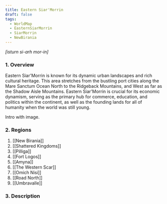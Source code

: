 ```yaml
---
title: Eastern Siar'Morrin
draft: false
tags:
  - WorldMap
  - EasternSiarMorrin
  - SiarMorrin
  - NewBirania
---
```

*[isturn si-arh mor-in]*

### 1. **Overview**

Eastern Siar'Morrin is known for its dynamic urban landscapes and rich cultural heritage. This area stretches from the bustling port cities along the Mare Sanctum Ocean North to the Ridgeback Mountains, and West as far as the Shadow Aisle Mountains. Eastern Siar'Morrin is crucial for its economic dynamism, serving as the primary hub for commerce, education, and politics within the continent, as well as the founding lands for all of humanity when the world was still young. 

Intro with image.

### 2. **Regions**

1.  [[New Birania]] 
2.  [[Shattered Kingdoms]] 
3.  [[Pilliga]] 
4.  [[Fort Logos]] 
5.  [[Amyna]] 
6.  [[The Western Scar]] 
7.  [[Omich Nisi]] 
8.  [[Road North]]
9.  [[Umbravalle]] 

### 3. **Description**

